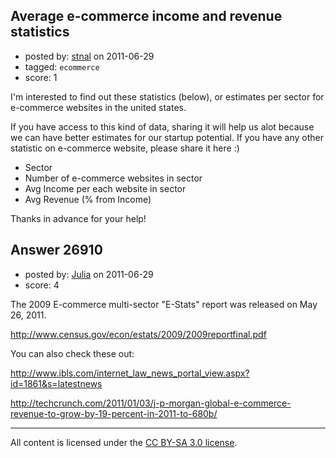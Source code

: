 ## Average e-commerce income and revenue statistics

- posted by: [stnal](https://stackexchange.com/users/-1/11578-stnal) on 2011-06-29
- tagged: `ecommerce`
- score: 1

I'm interested to find out these statistics (below), or estimates per sector for e-commerce websites in the united states.

If you have access to this kind of data, sharing it will help us alot because we can have better estimates for our startup potential. If you have any other statistic on e-commerce website, please share it here :)

* Sector
* Number of e-commerce websites in sector
* Avg Income per each website in sector
* Avg Revenue (% from Income)

Thanks in advance for your help!


## Answer 26910

- posted by: [Julia](https://stackexchange.com/users/-1/11418-julia) on 2011-06-29
- score: 4

The 2009 E-commerce multi-sector "E-Stats" report was released on May 26, 2011.

http://www.census.gov/econ/estats/2009/2009reportfinal.pdf

You can also check these out:

http://www.ibls.com/internet_law_news_portal_view.aspx?id=1861&s=latestnews

http://techcrunch.com/2011/01/03/j-p-morgan-global-e-commerce-revenue-to-grow-by-19-percent-in-2011-to-680b/



---

All content is licensed under the [CC BY-SA 3.0 license](https://creativecommons.org/licenses/by-sa/3.0/).
